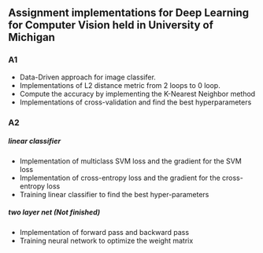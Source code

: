## Assignment implementations for Deep Learning for Computer Vision held in University of Michigan

### A1

- Data-Driven approach for image classifer.
- Implementations of L2 distance metric from 2 loops to 0 loop.
- Compute the accuracy by implementing the K-Nearest Neighbor method
- Implementations of cross-validation and find the best hyperparameters

### A2

##### linear classifier
- Implementation of multiclass SVM loss and the gradient for the SVM loss
- Implementation of cross-entropy loss and the gradient for the cross-entropy loss
- Training linear classifier to find the best hyper-parameters

##### two layer net (Not finished)
- Implementation of forward pass and backward pass
- Training neural network to optimize the weight matrix
